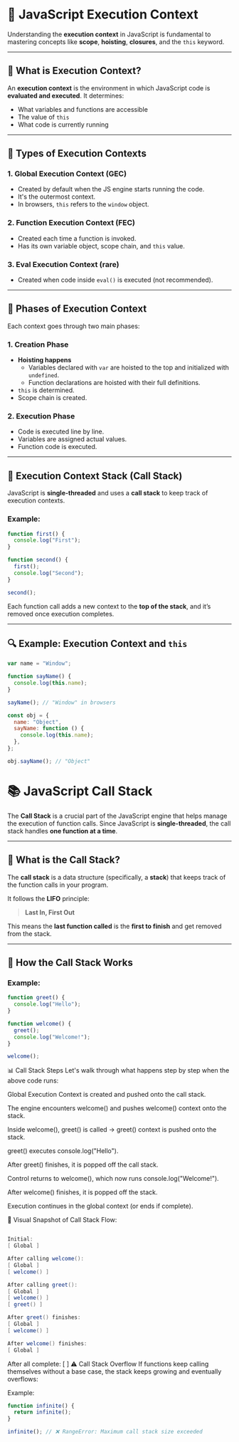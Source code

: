 # 📘 JavaScript Execution Context

Understanding the **execution context** in JavaScript is fundamental to mastering concepts like **scope**, **hoisting**, **closures**, and the `this` keyword.

---

## 📌 What is Execution Context?

An **execution context** is the environment in which JavaScript code is **evaluated and executed**. It determines:

- What variables and functions are accessible
- The value of `this`
- What code is currently running

---

## 🧱 Types of Execution Contexts

### 1. Global Execution Context (GEC)

- Created by default when the JS engine starts running the code.
- It's the outermost context.
- In browsers, `this` refers to the `window` object.

### 2. Function Execution Context (FEC)

- Created each time a function is invoked.
- Has its own variable object, scope chain, and `this` value.

### 3. Eval Execution Context (rare)

- Created when code inside `eval()` is executed (not recommended).

---

## 🔄 Phases of Execution Context

Each context goes through two main phases:

### 1. Creation Phase

- **Hoisting happens**
  - Variables declared with `var` are hoisted to the top and initialized with `undefined`.
  - Function declarations are hoisted with their full definitions.
- `this` is determined.
- Scope chain is created.

### 2. Execution Phase

- Code is executed line by line.
- Variables are assigned actual values.
- Function code is executed.

---

## 🧵 Execution Context Stack (Call Stack)

JavaScript is **single-threaded** and uses a **call stack** to keep track of execution contexts.

### Example:

```js
function first() {
  console.log("First");
}

function second() {
  first();
  console.log("Second");
}

second();
```

Each function call adds a new context to the **top of the stack**, and it’s removed once execution completes.

---

## 🔍 Example: Execution Context and `this`

```js
var name = "Window";

function sayName() {
  console.log(this.name);
}

sayName(); // "Window" in browsers

const obj = {
  name: "Object",
  sayName: function () {
    console.log(this.name);
  },
};

obj.sayName(); // "Object"
```

# 📚 JavaScript Call Stack

The **Call Stack** is a crucial part of the JavaScript engine that helps manage the execution of function calls. Since JavaScript is **single-threaded**, the call stack handles **one function at a time**.

---

## 🧠 What is the Call Stack?

The **call stack** is a data structure (specifically, a **stack**) that keeps track of the function calls in your program.

It follows the **LIFO** principle:

> **Last In, First Out**

This means the **last function called** is the **first to finish** and get removed from the stack.

---

## 🧵 How the Call Stack Works

### Example:

```js
function greet() {
  console.log("Hello");
}

function welcome() {
  greet();
  console.log("Welcome!");
}

welcome();
```

📊 Call Stack Steps
Let's walk through what happens step by step when the above code runs:

Global Execution Context is created and pushed onto the call stack.

The engine encounters welcome() and pushes welcome() context onto the stack.

Inside welcome(), greet() is called → greet() context is pushed onto the stack.

greet() executes console.log("Hello").

After greet() finishes, it is popped off the call stack.

Control returns to welcome(), which now runs console.log("Welcome!").

After welcome() finishes, it is popped off the stack.

Execution continues in the global context (or ends if complete).

🔄 Visual Snapshot of Call Stack Flow:

```csharp

Initial:
[ Global ]

After calling welcome():
[ Global ]
[ welcome() ]

After calling greet():
[ Global ]
[ welcome() ]
[ greet() ]

After greet() finishes:
[ Global ]
[ welcome() ]

After welcome() finishes:
[ Global ]
```

After all complete:
[ ]
⚠️ Call Stack Overflow
If functions keep calling themselves without a base case, the stack keeps growing and eventually overflows:

Example:

```js
function infinite() {
  return infinite();
}

infinite(); // ❌ RangeError: Maximum call stack size exceeded
```
